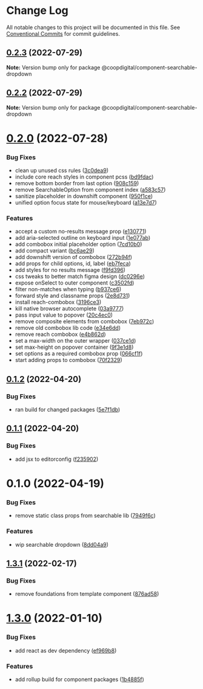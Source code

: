 # Change Log

All notable changes to this project will be documented in this file.
See [Conventional Commits](https://conventionalcommits.org) for commit guidelines.

## [0.2.3](https://github.com/coopdigital/coop-frontend/compare/@coopdigital/component-searchable-dropdown@0.2.2...@coopdigital/component-searchable-dropdown@0.2.3) (2022-07-29)

**Note:** Version bump only for package @coopdigital/component-searchable-dropdown





## [0.2.2](https://github.com/coopdigital/coop-frontend/compare/@coopdigital/component-searchable-dropdown@0.2.0...@coopdigital/component-searchable-dropdown@0.2.2) (2022-07-29)

**Note:** Version bump only for package @coopdigital/component-searchable-dropdown





# [0.2.0](https://github.com/coopdigital/coop-frontend/compare/@coopdigital/component-searchable-dropdown@0.1.2...@coopdigital/component-searchable-dropdown@0.2.0) (2022-07-28)


### Bug Fixes

* clean up unused css rules ([3c0dea9](https://github.com/coopdigital/coop-frontend/commit/3c0dea98be12588cb77abb2801087a1111a39d09))
* include core reach styles in component pcss ([bd9fdac](https://github.com/coopdigital/coop-frontend/commit/bd9fdace21f9feb423fd8c1972519a9945484b3e))
* remove bottom border from last option ([908c159](https://github.com/coopdigital/coop-frontend/commit/908c159d1d25f68d25441afb269d0e4cf045bb67))
* remove SearchableOption from component index ([a583c57](https://github.com/coopdigital/coop-frontend/commit/a583c5764b0be47ad7683ea59808389225354fea))
* sanitize placeholder in downshift component ([950f1ce](https://github.com/coopdigital/coop-frontend/commit/950f1ce96df8bd1191e7adf2d722d45b67bdf1f4))
* unified option focus state for mouse/keyboard ([a13e7d7](https://github.com/coopdigital/coop-frontend/commit/a13e7d7837bcc27a5bc8425f339557863b1768b4))


### Features

* accept a custom no-results message prop ([e130771](https://github.com/coopdigital/coop-frontend/commit/e130771e2526dd751f9739602da00f8ecd2b0eae))
* add aria-selected outline on keyboard input ([1e077ab](https://github.com/coopdigital/coop-frontend/commit/1e077ab1afeef23a2014b6e7993d99d73f3beb95))
* add combobox initial placeholder option ([7cd10b0](https://github.com/coopdigital/coop-frontend/commit/7cd10b0ab91469e7a3af74880761b67e4fb144fa))
* add compact variant ([bc6ae29](https://github.com/coopdigital/coop-frontend/commit/bc6ae29dabe64453705f1070dc3d02cabe8071a6))
* add downshift version of combobox ([272b94f](https://github.com/coopdigital/coop-frontend/commit/272b94f2a2ffbaa609089ed94575874019604d70))
* add props for child options, id, label ([eb7feca](https://github.com/coopdigital/coop-frontend/commit/eb7feca682e237513b774ce0855c3ada174cf3d1))
* add styles for no results message ([f9fd396](https://github.com/coopdigital/coop-frontend/commit/f9fd396cf7699470ec5576f1dc1c9e6a1abf22ee))
* css tweaks to better match figma design ([dc0296e](https://github.com/coopdigital/coop-frontend/commit/dc0296e3f15b87e6332109528326fa138502d780))
* expose onSelect to outer component ([c3502fd](https://github.com/coopdigital/coop-frontend/commit/c3502fd0e057fa9a45fd0bcc92be34265fae4ad8))
* filter non-matches when typing ([b937ce6](https://github.com/coopdigital/coop-frontend/commit/b937ce6f219e86630c41bfe2f3e9b3c2e5de2350))
* forward style and classname props ([2e8d731](https://github.com/coopdigital/coop-frontend/commit/2e8d7318f3d59418b39045a973e188885964bd93))
* install reach-combobox ([3196ce3](https://github.com/coopdigital/coop-frontend/commit/3196ce37487f80e79c36767d428c636d31c74f47))
* kill native browser autocomplete ([03a9777](https://github.com/coopdigital/coop-frontend/commit/03a9777939613ae02034f93ffe37063a498a9e7b))
* pass input value to popover ([20c4ec0](https://github.com/coopdigital/coop-frontend/commit/20c4ec04b44260dde4d60fd58ae39c8b3d158668))
* remove composite elements from combobox ([7eb972c](https://github.com/coopdigital/coop-frontend/commit/7eb972c8087edd104f8bd3165fef95e4bf0be7ce))
* remove old combobox lib code ([e34e6dd](https://github.com/coopdigital/coop-frontend/commit/e34e6dd817596efa5fbecbac8c09a4a6aea446b4))
* remove reach combobox ([e4b862d](https://github.com/coopdigital/coop-frontend/commit/e4b862d7c993c914621fdaca899cb19904728832))
* set a max-width on the outer wrapper ([037ce1d](https://github.com/coopdigital/coop-frontend/commit/037ce1dccd801fc46177364354e4ba39a669d1a4))
* set max-height on popover container ([9f3e1d8](https://github.com/coopdigital/coop-frontend/commit/9f3e1d8d1c5083208244d336273b72e368c27035))
* set options as a required combobox prop ([066cf1f](https://github.com/coopdigital/coop-frontend/commit/066cf1fab7236568e9546f2ba3f3aee49529715f))
* start adding props to combobox ([70f2329](https://github.com/coopdigital/coop-frontend/commit/70f2329e032340f124a11bdb3e13846a4300fc5b))





## [0.1.2](https://github.com/coopdigital/coop-frontend/compare/@coopdigital/component-searchable-dropdown@0.1.1...@coopdigital/component-searchable-dropdown@0.1.2) (2022-04-20)


### Bug Fixes

* ran build for changed packages ([5e7f1db](https://github.com/coopdigital/coop-frontend/commit/5e7f1dbdf38ca13b8233b81f72d3725b8a47d834))





## [0.1.1](https://github.com/coopdigital/coop-frontend/compare/@coopdigital/component-searchable-dropdown@0.1.0...@coopdigital/component-searchable-dropdown@0.1.1) (2022-04-20)


### Bug Fixes

* add jsx to editorconfig ([f235902](https://github.com/coopdigital/coop-frontend/commit/f235902c844d9b6aea34d87fce8f758dff7916a5))





# 0.1.0 (2022-04-19)


### Bug Fixes

* remove static class props from searchable lib ([7949f6c](https://github.com/coopdigital/coop-frontend/commit/7949f6c65407124347ec8c9679aff754dba35cab))


### Features

* wip searchable dropdown ([8dd04a9](https://github.com/coopdigital/coop-frontend/commit/8dd04a98b88686f41c21139efec0915d1977db1f))





## [1.3.1](https://github.com/coopdigital/coop-frontend/compare/@coopdigital/component-template@1.3.0...@coopdigital/component-template@1.3.1) (2022-02-17)


### Bug Fixes

* remove foundations from template component ([876ad58](https://github.com/coopdigital/coop-frontend/commit/876ad5882e6f2eef9c4dd54acf56a9ab9e3528c7))





# [1.3.0](https://github.com/coopdigital/coop-frontend/compare/@coopdigital/component-template@1.2.0...@coopdigital/component-template@1.3.0) (2022-01-10)


### Bug Fixes

* add react as dev dependency ([ef969b8](https://github.com/coopdigital/coop-frontend/commit/ef969b8b68e4929c091c300f6f3a11fa5526f1b3))


### Features

* add rollup build for component packages ([1b4885f](https://github.com/coopdigital/coop-frontend/commit/1b4885f6217987558bb7d4324d4680cc9b292f87))
